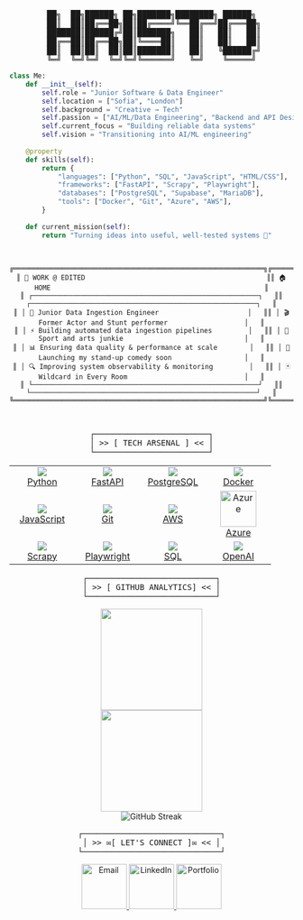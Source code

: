 <div align="center">
<pre>
██╗  ██╗██████╗ ██╗███████╗████████╗ ██████╗
 ██║  ██║██╔══██╗██║██╔════╝╚══██╔══╝██╔═══██╗
 ███████║██████╔╝██║███████╗   ██║   ██║   ██║
 ██╔══██║██╔══██╗██║╚════██║   ██║   ██║   ██║
  ██║  ██║██║  ██║██║███████║   ██║   ╚██████╔╝ 
╚═╝  ╚═╝╚═╝  ╚═╝╚═╝╚══════╝   ╚═╝    ╚═════╝
</pre>
</div>

```python
class Me:
    def __init__(self):
        self.role = "Junior Software & Data Engineer"
        self.location = ["Sofia", "London"]
        self.background = "Creative → Tech"
        self.passion = ["AI/ML/Data Engineering", "Backend and API Design", "DevOps"]
        self.current_focus = "Building reliable data systems"
        self.vision = "Transitioning into AI/ML engineering"
        
    @property
    def skills(self):
        return {
            "languages": ["Python", "SQL", "JavaScript", "HTML/CSS"],
            "frameworks": ["FastAPI", "Scrapy", "Playwright"],
            "databases": ["PostgreSQL", "Supabase", "MariaDB"],
            "tools": ["Docker", "Git", "Azure", "AWS"],
        }
        
    def current_mission(self):
        return "Turning ideas into useful, well-tested systems 🎯"
```

<div align="center">
<pre>
    
  ```ascii
╔══════════════════════════════════════════════════════════════╗╔══════════════════════════════════════════════════════════════╗
║ 🏢 WORK @ EDITED                                             ║║ 🏠 HOME                                                     ║
║ ┌────────────────────────────────────────────────────────┐   ║║ ┌────────────────────────────────────────────────────────┐   ║
║ │ 🚀 Junior Data Ingestion Engineer                      │   ║║ │ 🎬 Former Actor and Stunt performer                   │   ║
║ │ ⚡ Building automated data ingestion pipelines         │   ║║ │ 🤸 Sport and arts junkie                              │   ║
║ │ 📊 Ensuring data quality & performance at scale        │   ║║ │ 🎤 Launching my stand-up comedy soon                  │   ║
║ │ 🔍 Improving system observability & monitoring         │   ║║ │ 🃏 Wildcard in Every Room                             │   ║
║ └────────────────────────────────────────────────────────┘   ║║ └────────────────────────────────────────────────────────┘   ║
╚══════════════════════════════════════════════════════════════╝╚══════════════════════════════════════════════════════════════╝

  ```
</pre>
</div>

<div align="center">
<pre>
┌────────────────────────┐
│ >> [ TECH ARSENAL ] << │
└────────────────────────┘
</pre>
</div>

 <table align="center" style="border-collapse: collapse;">
    <tr>
      <td align="center" width="100">
        <a href="https://www.python.org/" target="_blank">
          <img src="https://img.icons8.com/arcade/64/python.png"/><br>Python
        </a>
      </td>
      <td align="center" width="100">
        <a href="https://fastapi.tiangolo.com/" target="_blank">
          <img src="https://img.icons8.com/arcade/64/lightning-bolt.png"/><br>FastAPI
        </a>
      </td>
      <td align="center" width="100">
        <a href="https://www.postgresql.org/" target="_blank">
          <img src="https://img.icons8.com/arcade/64/database.png"/><br>PostgreSQL
        </a>
      </td>
      <td align="center" width="100">
        <a href="https://www.docker.com/" target="_blank">
          <img src="https://img.icons8.com/arcade/64/whale.png"/><br>Docker
        </a>
      </td>
    </tr>
    <tr>
      <td align="center" width="100">
        <a href="https://developer.mozilla.org/en-US/docs/Web/JavaScript" target="_blank">
          <img src="https://img.icons8.com/arcade/64/javascript.png"/><br>JavaScript
        </a>
      </td>
      <td align="center" width="100">
        <a href="https://git-scm.com/" target="_blank">
          <img src="https://img.icons8.com/color/64/git.png"/><br>Git
        </a>
      </td>
      <td align="center" width="100">
        <a href="https://aws.amazon.com/" target="_blank">
          <img src="https://img.icons8.com/arcade/64/cloud.png"/><br>AWS
        </a>
      </td>
      <td align="center" width="100">
        <a href="https://azure.microsoft.com/" target="_blank">
    <img src="https://chatgpt.com/backend-api/public_content/enc/eyJpZCI6Im1fNjg5ZTU2ZTJhMTgwODE5MWE4M2NlODFkOGVjMDgwNjA6ZmlsZV8wMDAwMDAwMDlkNjA2MWY0YTRjMDhiNjA3NDFmNGJlYyIsInRzIjoiNDg3NTU3IiwicCI6InB5aSIsInNpZyI6Ijk0ZTNlOWI4OWJiODkzMDMwYWUxODA4ZjNmYmVmN2ExYTcxMzU2MWI2NmQyOTFmNjAyMjU0Zjk1ZDRmODAxNzQiLCJ2IjoiMCIsImdpem1vX2lkIjpudWxsfQ==" alt="Azure" width="64" height="64"/><br>Azure
        </a>
      </td>
    </tr>
    <tr>
      <td align="center" width="100">
        <a href="https://scrapy.org/" target="_blank">
          <img src="https://img.icons8.com/arcade/64/spider.png"/><br>Scrapy 
        </a>
      </td>
      <td align="center" width="100">
        <a href="https://playwright.dev/" target="_blank">
          <img src="https://img.icons8.com/arcade/64/clapperboard.png"/><br>Playwright
        </a>
      </td>
      <td align="center" width="100">
        <a href="https://www.sqlite.org/index.html" target="_blank">
          <img src="https://img.icons8.com/arcade/64/puzzle.png"/><br>SQL
        </a>
      </td>
      <td align="center" width="100">
        <a href="https://platform.openai.com/" target="_blank">
          <img src="https://img.icons8.com/arcade/64/robot.png"/><br>OpenAI
        </a>
      </td>
    </tr>
  </table>

<div align="center">
<pre>
┌───────────────────────────┐
│ >> [ GITHUB ANALYTICS] << │
└───────────────────────────┘
</pre>
</div>

<div align="center">
<img height="180em" src="https://github-readme-stats.vercel.app/api/top-langs/?username=hristokbonev&layout=compact&langs_count=8&theme=dark"/>
</div>

<div align="center">
<img height="180em" src="https://github-readme-stats.vercel.app/api?username=hristokbonev&show_icons=true&theme=dark&hide_border=true&cache_seconds=86400"/>
</div>

<div align="center">
  <img src="https://github-readme-streak-stats.herokuapp.com/?user=hristokbonev&theme=dark" alt="GitHub Streak" />
</div>

<div align="center">
<pre>
┌─────────────────────────────┐
│ >> ✉[ LET'S CONNECT ]✉ << │
└─────────────────────────────┘
</pre>
</div>

<div align="center">

  <a href="mailto:chkbonev@gmail.com">
    <img src="https://static.wikia.nocookie.net/logopedia/images/6/6b/OE1999.svg/revision/latest?cb=20231224163913" width="80" alt="Email" />
  </a>
  <a href="https://linkedin.com/in/hristo-bonev">
    <img src="https://img.icons8.com/?size=512&id=Ug9MzXaG6ULZ&format=png" width="80" alt="LinkedIn" />
  </a>
  <a href="https://hristobonev.com">
    <img src="https://upload.wikimedia.org/wikipedia/commons/0/0b/Windows_95_FOLDER.png" width="80" alt="Portfolio" />
  </a>

</div>


</div>



